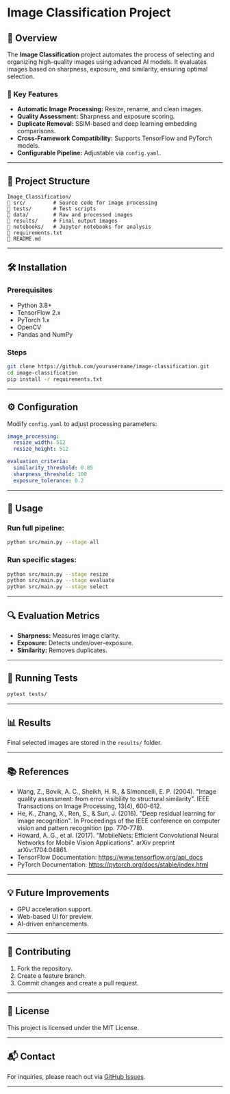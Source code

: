 # Image Classification Project

## 📌 Overview
The **Image Classification** project automates the process of selecting and organizing high-quality images using advanced AI models. It evaluates images based on sharpness, exposure, and similarity, ensuring optimal selection.

### 🎯 Key Features
- **Automatic Image Processing:** Resize, rename, and clean images.
- **Quality Assessment:** Sharpness and exposure scoring.
- **Duplicate Removal:** SSIM-based and deep learning embedding comparisons.
- **Cross-Framework Compatibility:** Supports TensorFlow and PyTorch models.
- **Configurable Pipeline:** Adjustable via `config.yaml`.

---

## 📁 Project Structure

```
Image_Classification/
📂 src/         # Source code for image processing
📂 tests/       # Test scripts
📂 data/        # Raw and processed images
📂 results/     # Final output images
📂 notebooks/   # Jupyter notebooks for analysis
📄 requirements.txt
📄 README.md
```

---

## 🛠 Installation

### Prerequisites
- Python 3.8+
- TensorFlow 2.x
- PyTorch 1.x
- OpenCV
- Pandas and NumPy

### Steps
```bash
git clone https://github.com/yourusername/image-classification.git
cd image-classification
pip install -r requirements.txt
```

---

## ⚙️ Configuration
Modify `config.yaml` to adjust processing parameters:

```yaml
image_processing:
  resize_width: 512
  resize_height: 512

evaluation_criteria:
  similarity_threshold: 0.85
  sharpness_threshold: 100
  exposure_tolerance: 0.2
```

---

## 🚀 Usage

### Run full pipeline:
```bash
python src/main.py --stage all
```

### Run specific stages:
```bash
python src/main.py --stage resize
python src/main.py --stage evaluate
python src/main.py --stage select
```

---

## 🔍 Evaluation Metrics

- **Sharpness:** Measures image clarity.
- **Exposure:** Detects under/over-exposure.
- **Similarity:** Removes duplicates.

---

## 🧪 Running Tests
```bash
pytest tests/
```

---

## 📊 Results
Final selected images are stored in the `results/` folder.

---

## 📚 References

- Wang, Z., Bovik, A. C., Sheikh, H. R., & Simoncelli, E. P. (2004). "Image quality assessment: from error visibility to structural similarity". IEEE Transactions on Image Processing, 13(4), 600-612.
- He, K., Zhang, X., Ren, S., & Sun, J. (2016). "Deep residual learning for image recognition". In Proceedings of the IEEE conference on computer vision and pattern recognition (pp. 770-778).
- Howard, A. G., et al. (2017). "MobileNets: Efficient Convolutional Neural Networks for Mobile Vision Applications". arXiv preprint arXiv:1704.04861.
- TensorFlow Documentation: https://www.tensorflow.org/api_docs
- PyTorch Documentation: https://pytorch.org/docs/stable/index.html

---

## 💡 Future Improvements
- GPU acceleration support.
- Web-based UI for preview.
- AI-driven enhancements.

---

## 🤝 Contributing

1. Fork the repository.
2. Create a feature branch.
3. Commit changes and create a pull request.

---

## 📄 License

This project is licensed under the MIT License.

---

## 📬 Contact
For inquiries, please reach out via [GitHub Issues](https://github.com/yourusername/image-classification/issues).

---

